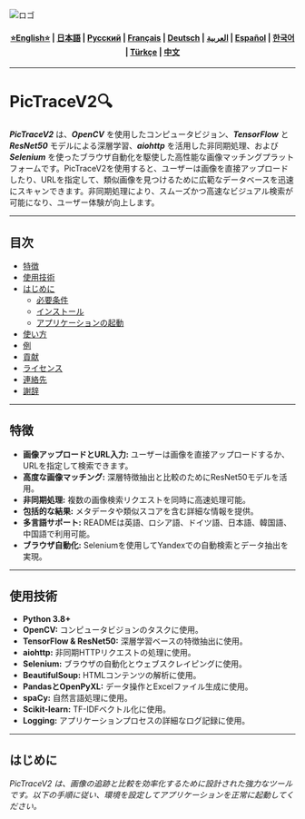 ![ロゴ](https://github.com/Solrikk/PicTraceV2/blob/main/assets/images/promo/bee.jpg)

<div align="center">
  <h4>
    <a href="https://github.com/Solrikk/PicTraceV2/blob/main/README.md">⭐English⭐</a> |
    <a href="https://github.com/Solrikk/PicTraceV2/blob/main/docs/readme/README_JP.md">日本語</a> |
    <a href="https://github.com/Solrikk/PicTraceV2/blob/main/docs/readme/README_RU.md">Русский</a> |
    <a href="https://github.com/Solrikk/PicTraceV2/blob/main/docs/readme/README_FR.md">Français</a> |
    <a href="https://github.com/Solrikk/PicTraceV2/blob/main/docs/readme/README_GE.md">Deutsch</a> |
    <a href="https://github.com/Solrikk/PicTraceV2/blob/main/docs/readme/README_AR.md">العربية</a> |
    <a href="https://github.com/Solrikk/PicTraceV2/blob/main/docs/readme/README_ES.md">Español</a> |
    <a href="https://github.com/Solrikk/PicTraceV2/blob/main/docs/readme/README_KR.md">한국어</a> |
    <a href="https://github.com/Solrikk/PicTraceV2/blob/main/docs/readme/README_TR.md">Türkçe</a> |
    <a href="https://github.com/Solrikk/PicTraceV2/blob/main/docs/readme/README_CN.md">中文</a>
  </h4>
</div>

---

# PicTraceV2🔍

**_PicTraceV2_** は、**_OpenCV_** を使用したコンピュータビジョン、**_TensorFlow_** と **_ResNet50_** モデルによる深層学習、**_aiohttp_** を活用した非同期処理、および **_Selenium_** を使ったブラウザ自動化を駆使した高性能な画像マッチングプラットフォームです。PicTraceV2を使用すると、ユーザーは画像を直接アップロードしたり、URLを指定して、類似画像を見つけるために広範なデータベースを迅速にスキャンできます。非同期処理により、スムーズかつ高速なビジュアル検索が可能になり、ユーザー体験が向上します。

---

## 目次

- [特徴](#特徴)
- [使用技術](#使用技術)
- [はじめに](#はじめに)
  - [必要条件](#必要条件)
  - [インストール](#インストール)
  - [アプリケーションの起動](#アプリケーションの起動)
- [使い方](#使い方)
- [例](#例)
- [貢献](#貢献)
- [ライセンス](#ライセンス)
- [連絡先](#連絡先)
- [謝辞](#謝辞)

---

## 特徴

- **画像アップロードとURL入力:** ユーザーは画像を直接アップロードするか、URLを指定して検索できます。
- **高度な画像マッチング:** 深層特徴抽出と比較のためにResNet50モデルを活用。
- **非同期処理:** 複数の画像検索リクエストを同時に高速処理可能。
- **包括的な結果:** メタデータや類似スコアを含む詳細な情報を提供。
- **多言語サポート:** READMEは英語、ロシア語、ドイツ語、日本語、韓国語、中国語で利用可能。
- **ブラウザ自動化:** Seleniumを使用してYandexでの自動検索とデータ抽出を実現。

---

## 使用技術

- **Python 3.8+**
- **OpenCV:** コンピュータビジョンのタスクに使用。
- **TensorFlow & ResNet50:** 深層学習ベースの特徴抽出に使用。
- **aiohttp:** 非同期HTTPリクエストの処理に使用。
- **Selenium:** ブラウザの自動化とウェブスクレイピングに使用。
- **BeautifulSoup:** HTMLコンテンツの解析に使用。
- **PandasとOpenPyXL:** データ操作とExcelファイル生成に使用。
- **spaCy:** 自然言語処理に使用。
- **Scikit-learn:** TF-IDFベクトル化に使用。
- **Logging:** アプリケーションプロセスの詳細なログ記録に使用。

---

## はじめに

_PicTraceV2 は、画像の追跡と比較を効率化するために設計された強力なツールです。以下の手順に従い、環境を設定してアプリケーションを正常に起動してください。_
